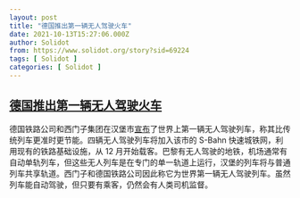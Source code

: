 ```yaml
---
layout: post
title: "德国推出第一辆无人驾驶火车"
date: 2021-10-13T15:27:06.000Z
author: Solidot
from: https://www.solidot.org/story?sid=69224
tags: [ Solidot ]
categories: [ Solidot ]
---
```

<!--1634138826000-->
[德国推出第一辆无人驾驶火车](https://www.solidot.org/story?sid=69224)
------

<div>
德国铁路公司和西门子集团在汉堡市<a href="https://techxplore.com/news/2021-10-germany-unveils-self-driving.html">宣布</a>了世界上第一辆无人驾驶列车，称其比传统列车更准时更节能。四辆无人驾驶列车将加入该市的 S-Bahn 快速城铁网，利用现有的铁路基础设施，从 12 月开始载客。巴黎有无人驾驶的地铁，机场通常有自动单轨列车，但这些无人列车是在专门的单一轨道上运行，汉堡的列车将与普通列车共享轨道。西门子和德国铁路公司因此称它为世界第一辆无人驾驶列车。虽然列车能自动驾驶，但只要有乘客，仍然会有人类司机监督。
</div>
